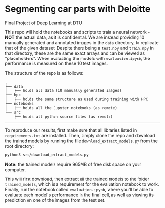 # Segmenting car parts with Deloitte
Final Project of Deep Learning at DTU.

This repo will hold the notebooks and scripts to train a neural network - **NOT** the actual data, as it is confidential. 
We are instead providing 10 manually generated and annotated images in the `data` directory, to replicate that of the given dataset. Despite there being a `test.npy` and `train.npy` in that directory, these are the same exact arrays and can be viewed as "placeholders". 
When evaluating the models with `evaluation.ipynb`, the performance is measured on these 10 test images. 

The structure of the repo is as follows:
```
.
├── data
│   ├── holds all data (10 manually generated images)
├── hpc
│   ├── holds the same structure as used during training with HPC
├── notebooks
│   ├── holds all the Jupyter notebooks (as remote)
└── src
    ├── holds all python source files (as remote)
```


***
 

To reproduce our results, first make sure that all libraries listed in `requirements.txt` are installed. Then, simply clone the repo and download the trained models by running the file `download_extract_models.py` from the root directory:
```bash
python3 src/download_extract_models.py
```
**Note:** the trained models require 965MB of free disk space on your computer. 

This will first download, then extract all the trained models to the folder `trained_models`, which is a requirement for the evaluation notebook to work. 
Finally, run the notebook called `evaluation.ipynb`, where you'll be able to evaluate each model's performance in the final cell, as well as viewing its prediction on one of the images from the test set. 